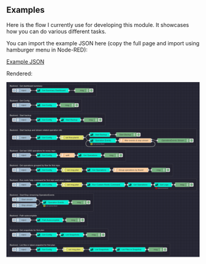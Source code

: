 Examples
---

Here is the flow I currently use for developing this module. It showcases how you can do various different tasks.

You can import the example JSON here (copy the full page and import using hamburger menu in Node-RED):

[Example JSON](example.json)

Rendered:

![example.png](example.png)